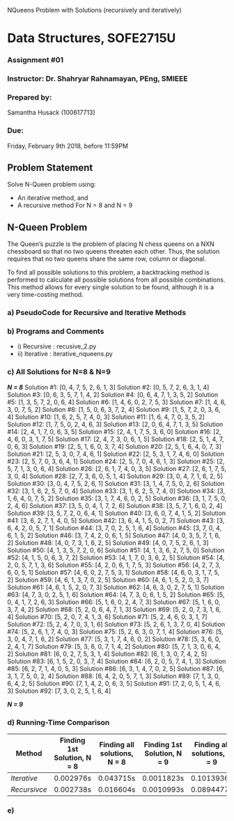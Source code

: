 NQueens Problem with Solutions (recursively and iteratively)

# Data Structures, SOFE2715U
### Assignment #01

### Instructor: Dr. Shahryar Rahnamayan, PEng, SMIEEE

### Prepared by:
Samantha Husack (100617713)


### Due: 
Friday, February 9th 2018, before 11:59PM


## Problem Statement
Solve N-Queen problem using:
* An iterative method, and
* A recursive method
For N = 8 and N = 9

## N-Queen Problem
The Queen’s puzzle is the problem of placing N chess queens on a NXN chessboard so that no two queens threaten each other. Thus, the solution requires that no two queens share the same row, column or diagonal.

To find all possible solutions to this problem, a backtracking method is performed to calculate all possible solutions from all possible combinations. This method allows for every single solution to be found, although it is a very time-costing method. 


### a) PseudoCode for Recursive and Iterative Methods

### b) Programs and Comments
 * i) Recursive : recusive_2.py
 * ii) Iterative : iterative_nqueens.py

### c) All Solutions for N=8 & N=9

***N = 8***
Solution #1: [0, 4, 7, 5, 2, 6, 1, 3]
Solution #2: [0, 5, 7, 2, 6, 3, 1, 4]
Solution #3: [0, 6, 3, 5, 7, 1, 4, 2]
Solution #4: [0, 6, 4, 7, 1, 3, 5, 2]
Solution #5: [1, 3, 5, 7, 2, 0, 6, 4]
Solution #6: [1, 4, 6, 0, 2, 7, 5, 3]
Solution #7: [1, 4, 6, 3, 0, 7, 5, 2]
Solution #8: [1, 5, 0, 6, 3, 7, 2, 4]
Solution #9: [1, 5, 7, 2, 0, 3, 6, 4]
Solution #10: [1, 6, 2, 5, 7, 4, 0, 3]
Solution #11: [1, 6, 4, 7, 0, 3, 5, 2]
Solution #12: [1, 7, 5, 0, 2, 4, 6, 3]
Solution #13: [2, 0, 6, 4, 7, 1, 3, 5]
Solution #14: [2, 4, 1, 7, 0, 6, 3, 5]
Solution #15: [2, 4, 1, 7, 5, 3, 6, 0]
Solution #16: [2, 4, 6, 0, 3, 1, 7, 5]
Solution #17: [2, 4, 7, 3, 0, 6, 1, 5]
Solution #18: [2, 5, 1, 4, 7, 0, 6, 3]
Solution #19: [2, 5, 1, 6, 0, 3, 7, 4]
Solution #20: [2, 5, 1, 6, 4, 0, 7, 3]
Solution #21: [2, 5, 3, 0, 7, 4, 6, 1]
Solution #22: [2, 5, 3, 1, 7, 4, 6, 0]
Solution #23: [2, 5, 7, 0, 3, 6, 4, 1]
Solution #24: [2, 5, 7, 0, 4, 6, 1, 3]
Solution #25: [2, 5, 7, 1, 3, 0, 6, 4]
Solution #26: [2, 6, 1, 7, 4, 0, 3, 5]
Solution #27: [2, 6, 1, 7, 5, 3, 0, 4]
Solution #28: [2, 7, 3, 6, 0, 5, 1, 4]
Solution #29: [3, 0, 4, 7, 1, 6, 2, 5]
Solution #30: [3, 0, 4, 7, 5, 2, 6, 1]
Solution #31: [3, 1, 4, 7, 5, 0, 2, 6]
Solution #32: [3, 1, 6, 2, 5, 7, 0, 4]
Solution #33: [3, 1, 6, 2, 5, 7, 4, 0]
Solution #34: [3, 1, 6, 4, 0, 7, 5, 2]
Solution #35: [3, 1, 7, 4, 6, 0, 2, 5]
Solution #36: [3, 1, 7, 5, 0, 2, 4, 6]
Solution #37: [3, 5, 0, 4, 1, 7, 2, 6]
Solution #38: [3, 5, 7, 1, 6, 0, 2, 4]
Solution #39: [3, 5, 7, 2, 0, 6, 4, 1]
Solution #40: [3, 6, 0, 7, 4, 1, 5, 2]
Solution #41: [3, 6, 2, 7, 1, 4, 0, 5]
Solution #42: [3, 6, 4, 1, 5, 0, 2, 7]
Solution #43: [3, 6, 4, 2, 0, 5, 7, 1]
Solution #44: [3, 7, 0, 2, 5, 1, 6, 4]
Solution #45: [3, 7, 0, 4, 6, 1, 5, 2]
Solution #46: [3, 7, 4, 2, 0, 6, 1, 5]
Solution #47: [4, 0, 3, 5, 7, 1, 6, 2]
Solution #48: [4, 0, 7, 3, 1, 6, 2, 5]
Solution #49: [4, 0, 7, 5, 2, 6, 1, 3]
Solution #50: [4, 1, 3, 5, 7, 2, 0, 6]
Solution #51: [4, 1, 3, 6, 2, 7, 5, 0]
Solution #52: [4, 1, 5, 0, 6, 3, 7, 2]
Solution #53: [4, 1, 7, 0, 3, 6, 2, 5]
Solution #54: [4, 2, 0, 5, 7, 1, 3, 6]
Solution #55: [4, 2, 0, 6, 1, 7, 5, 3]
Solution #56: [4, 2, 7, 3, 6, 0, 5, 1]
Solution #57: [4, 6, 0, 2, 7, 5, 3, 1]
Solution #58: [4, 6, 0, 3, 1, 7, 5, 2]
Solution #59: [4, 6, 1, 3, 7, 0, 2, 5]
Solution #60: [4, 6, 1, 5, 2, 0, 3, 7]
Solution #61: [4, 6, 1, 5, 2, 0, 7, 3]
Solution #62: [4, 6, 3, 0, 2, 7, 5, 1]
Solution #63: [4, 7, 3, 0, 2, 5, 1, 6]
Solution #64: [4, 7, 3, 0, 6, 1, 5, 2]
Solution #65: [5, 0, 4, 1, 7, 2, 6, 3]
Solution #66: [5, 1, 6, 0, 2, 4, 7, 3]
Solution #67: [5, 1, 6, 0, 3, 7, 4, 2]
Solution #68: [5, 2, 0, 6, 4, 7, 1, 3]
Solution #69: [5, 2, 0, 7, 3, 1, 6, 4]
Solution #70: [5, 2, 0, 7, 4, 1, 3, 6]
Solution #71: [5, 2, 4, 6, 0, 3, 1, 7]
Solution #72: [5, 2, 4, 7, 0, 3, 1, 6]
Solution #73: [5, 2, 6, 1, 3, 7, 0, 4]
Solution #74: [5, 2, 6, 1, 7, 4, 0, 3]
Solution #75: [5, 2, 6, 3, 0, 7, 1, 4]
Solution #76: [5, 3, 0, 4, 7, 1, 6, 2]
Solution #77: [5, 3, 1, 7, 4, 6, 0, 2]
Solution #78: [5, 3, 6, 0, 2, 4, 1, 7]
Solution #79: [5, 3, 6, 0, 7, 1, 4, 2]
Solution #80: [5, 7, 1, 3, 0, 6, 4, 2]
Solution #81: [6, 0, 2, 7, 5, 3, 1, 4]
Solution #82: [6, 1, 3, 0, 7, 4, 2, 5]
Solution #83: [6, 1, 5, 2, 0, 3, 7, 4]
Solution #84: [6, 2, 0, 5, 7, 4, 1, 3]
Solution #85: [6, 2, 7, 1, 4, 0, 5, 3]
Solution #86: [6, 3, 1, 4, 7, 0, 2, 5]
Solution #87: [6, 3, 1, 7, 5, 0, 2, 4]
Solution #88: [6, 4, 2, 0, 5, 7, 1, 3]
Solution #89: [7, 1, 3, 0, 6, 4, 2, 5]
Solution #90: [7, 1, 4, 2, 0, 6, 3, 5]
Solution #91: [7, 2, 0, 5, 1, 4, 6, 3]
Solution #92: [7, 3, 0, 2, 5, 1, 6, 4]

***N = 9***

### d) Running-Time Comparison

Method | Finding 1st Solution, N = 8 |Finding all solutions, N = 8 |Finding 1st Solution, N = 9 |Finding all solutions, N = 9 |
------------ |------------ |------------ |------------ |------------ |
*Iterative* | 0.002976s | 0.043715s | 0.0011823s | 0.1013936s|
*Recursivce* | 0.002738s | 0.016604s | 0.0010993s | 0.0894477s|

### e)
